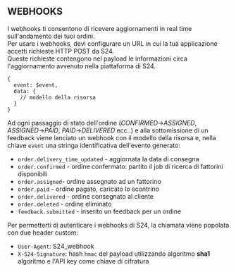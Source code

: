 ## WEBHOOKS
I webhooks ti consentono di ricevere aggiornamenti in real time sull'andamento dei tuoi ordini.  
Per usare i webhooks, devi configurare un URL in cui la tua applicazione accetti richieste HTTP POST da S24.  
Queste richieste contengono nel payload le informazioni circa l'aggiornamento avvenuto nella piattaforma di S24.
```
{
  event: $event,
  data: {
    // modello della risorsa
  }
}
```
Ad ogni passaggio di stato dell'ordine (*CONFIRMED*->*ASSIGNED*, *ASSIGNED*->*PAID*, *PAID*->*DELIVERED* ecc..) e alla sottomissione di un feedback viene lanciato un webhook con il modello della risorsa e, nella chiave `event` una stringa identificativa dell'evento generato:
- `order.delivery_time_updated` - aggiornata la data di consegna
- `order.confirmed` - ordine confermato: partito il job di ricerca di fattorini disponibili
- `order.assigned`- ordine assegnato ad un fattorino
- `order.paid` - ordine pagato, caricato lo scontrino
- `order.delivered` - ordine consegnato al cliente
- `order.deleted` - ordine eliminato
- `feedback.submitted` - inserito un feedback per un ordine

Per permetterti di autenticare i webhooks di S24, la chiamata viene popolata con due header custom:  
- `User-Agent`: S24_webhook
- `X-S24-Signature`: hash `hmac` del payload utilizzando algoritmo **sha1** algoritmo e l'API key come chiave di cifratura
